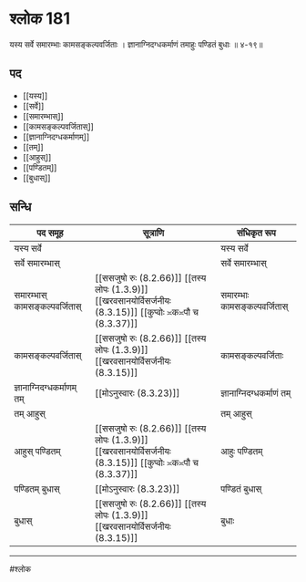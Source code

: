 # श्लोक 181

यस्य सर्वे समारम्भाः कामसङ्कल्पवर्जिताः ।
ज्ञानाग्निदग्धकर्माणं तमाहुः पण्डितं बुधाः ॥ ४-१९॥


## पद 

- [[यस्य]]
- [[सर्वे]]
- [[समारम्भास्]]
- [[कामसङ्कल्पवर्जितास्]]
- [[ज्ञानाग्निदग्धकर्माणम्]]
- [[तम्]]
- [[आहुस्]]
- [[पण्डितम्]]
- [[बुधास्]]

## सन्धि

| पद समूह | सूत्राणि | संधिकृत रूप |
| ----- | ----- | ----- |
| यस्य सर्वे |  | यस्य सर्वे |
| सर्वे समारम्भास् |  | सर्वे समारम्भास् |
| समारम्भास् कामसङ्कल्पवर्जितास् |  [[ससजुषो रुः (8.2.66)]] [[तस्य लोपः (1.3.9)]] [[खरवसानयोर्विसर्जनीयः (8.3.15)]] [[कुप्वोः ≍क≍पौ च (8.3.37)]] | समारम्भाः कामसङ्कल्पवर्जितास् |
| कामसङ्कल्पवर्जितास् |  [[ससजुषो रुः (8.2.66)]] [[तस्य लोपः (1.3.9)]] [[खरवसानयोर्विसर्जनीयः (8.3.15)]] | कामसङ्कल्पवर्जिताः |
| ज्ञानाग्निदग्धकर्माणम् तम् |  [[मोऽनुस्वारः (8.3.23)]] | ज्ञानाग्निदग्धकर्माणं तम् |
| तम् आहुस् |  | तम् आहुस् |
| आहुस् पण्डितम् |  [[ससजुषो रुः (8.2.66)]] [[तस्य लोपः (1.3.9)]] [[खरवसानयोर्विसर्जनीयः (8.3.15)]] [[कुप्वोः ≍क≍पौ च (8.3.37)]] | आहुः पण्डितम् |
| पण्डितम् बुधास् |  [[मोऽनुस्वारः (8.3.23)]] | पण्डितं बुधास् |
| बुधास् |  [[ससजुषो रुः (8.2.66)]] [[तस्य लोपः (1.3.9)]] [[खरवसानयोर्विसर्जनीयः (8.3.15)]] | बुधाः |


---

#श्लोक